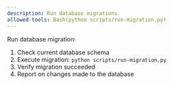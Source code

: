 ```yaml
---
description: Run database migrations
allowed-tools: Bash(python scripts/run-migration.py)
---
```


Run database migration:
1. Check current database schema
2. Execute migration: `python scripts/run-migration.py`
3. Verify migration succeeded
4. Report on changes made to the database
